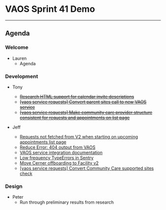 # VAOS Sprint 41 Demo
---
## Agenda

### Welcome

- Lauren 
  - Agenda

### Development

- Tony
  - ~~[Research HTML support for calendar invite descriptions](https://github.com/department-of-veterans-affairs/va.gov-team/issues/25157)~~
  - ~~[[vaos service requests] Convert parent sites call to new VAOS service](https://github.com/department-of-veterans-affairs/va.gov-team/issues/24932)~~
  - ~~[[vaos service requests] Make community care provider structure consistent for requests and appointments on list page](https://github.com/department-of-veterans-affairs/va.gov-team/issues/24931)~~

- Jeff
  - [Requests not fetched from V2 when starting on upcoming appointments list page](https://github.com/department-of-veterans-affairs/va.gov-team/issues/26070)
  - [Reduce Error: 404 output from VAOS](https://github.com/department-of-veterans-affairs/va.gov-team/issues/25999)
  - [VAOS service integration documentation](https://github.com/department-of-veterans-affairs/va.gov-team/issues/25873)
  - [Low frequency TypeErrors in Sentry](https://github.com/department-of-veterans-affairs/va.gov-team/issues/25847)
  - [Move Cerner offboarding to Facility v2](https://github.com/department-of-veterans-affairs/va.gov-team/issues/25482)
  - [[vaos service requests] Convert Community Care supported sites check](https://github.com/department-of-veterans-affairs/va.gov-team/issues/24935)

### Design

- Peter
  - Run through preliminary results from research  
